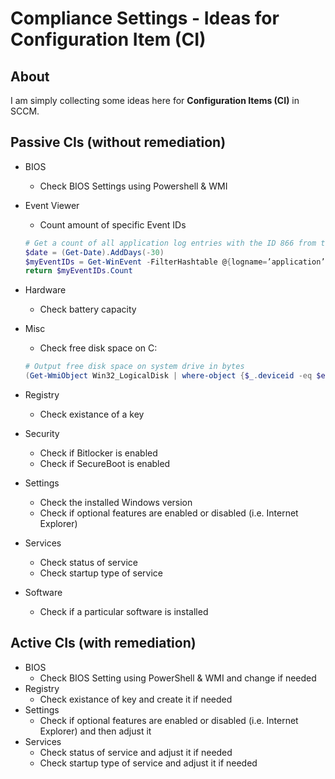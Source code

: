 # Compliance Settings - Ideas for Configuration Item (CI)
## About
I am simply collecting some ideas here for **Configuration Items (CI)** in SCCM. 


## Passive CIs (without remediation)
* BIOS
  * Check BIOS Settings using Powershell & WMI
* Event Viewer
  * Count amount of specific Event IDs 
  ```powershell
  # Get a count of all application log entries with the ID 866 from the last 30 days
  $date = (Get-Date).AddDays(-30)
  $myEventIDs = Get-WinEvent -FilterHashtable @{logname=’application’; id=866; StartTime = $date;} | measure
  return $myEventIDs.Count
  ```

* Hardware
  * Check battery capacity

* Misc
  * Check free disk space on C:
  ```powershell
  # Output free disk space on system drive in bytes
  (Get-WmiObject Win32_LogicalDisk | where-object {$_.deviceid -eq $env:systemdrive} | select freespace).freespace
  ```
  
* Registry
  * Check existance of a key
* Security
  * Check if Bitlocker is enabled
  * Check if SecureBoot is enabled
* Settings
  * Check the installed Windows version
  * Check if optional features are enabled or disabled (i.e. Internet Explorer)
* Services
  * Check status of service
  * Check startup type of service
* Software
  * Check if a particular software is installed

## Active CIs (with remediation)
* BIOS
  * Check BIOS Setting using PowerShell & WMI and change if needed
* Registry
  * Check existance of key and create it if needed
* Settings
  * Check if optional features are enabled or disabled (i.e. Internet Explorer) and then adjust it
* Services
  * Check status of service and adjust it if needed
  * Check startup type of service and adjust it if needed
